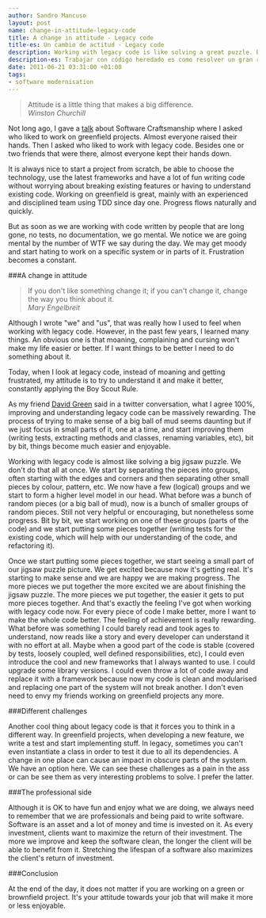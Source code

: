 ```yaml
---
author: Sandro Mancuso
layout: post
name: change-in-attitude-legacy-code
title: A change in attitude - Legacy code
title-es: Un cambio de actitud - Legacy code
description: Working with legacy code is like solving a great puzzle. Everyone's attitude when facing this challenge will make the difference between working with legacy code or not being rewarding. Software Modernisation is a very interesting challenge with a good attitude to solve it.
description-es: Trabajar con código heredado es como resolver un gran rompecabezas. La actitud de cada uno al enfrentarnos a ese reto marcará la diferencia entre que el trabajo con legacy code sea o no gratificante. Software Modernisation es un desafío muy interesante con una buena actitud para resolverlo.
date: 2011-06-21 03:31:00 +01:00
tags:
- software modernisation
---
```


<blockquote>Attitude is a little thing that makes a big difference.
 <footer><cite>Winston Churchill</cite></footer>
</blockquote>

Not long ago, I gave a
[talk](http://skillsmatter.com/podcast/design-architecture/what-is-software-craftsmanship/js-1956)
about Software Craftsmanship where I asked who liked to work on
greenfield projects. Almost everyone raised their hands. Then I asked
who liked to work with legacy code. Besides one or two friends that were
there, almost everyone kept their hands down.

It is always nice to start a project from scratch, be able to choose the
technology, use the latest frameworks and have a lot of fun writing code
without worrying about breaking existing features or having to
understand existing code. Working on greenfield is great, mainly with an
experienced and disciplined team using TDD since day one. Progress flows
naturally and quickly.

But as soon as we are working with code written by people that are long
gone, no tests, no documentation, we go mental. We notice we are going
mental by the number of WTF we say during the day. We may get moody and
start hating to work on a specific system or in parts of it. Frustration
becomes a constant.

###A change in attitude

<blockquote>If you don't like something change it; if you can't change it, change the way you think about it.
 <footer><cite>Mary Engelbreit</cite></footer>
</blockquote>

Although I wrote "we" and "us", that was really how I used to feel when
working with legacy code. However, in the past few years, I learned many
things. An obvious one is that moaning, complaining and cursing won't
make my life easier or better. If I want things to be better I need to
do something about it.

Today, when I look at legacy code, instead of moaning and getting
frustrated, my attitude is to try to understand it and make it better,
constantly applying the Boy Scout Rule.

As my friend [David Green](http://twitter.com/activelylazy) said in a
twitter conversation, what I agree 100%, improving and understanding
legacy code can be massively rewarding. The process of trying to make
sense of a big ball of mud seems daunting but if we just focus in small
parts of it, one at a time, and start improving them (writing tests,
extracting methods and classes, renaming variables, etc), bit by bit,
things become much easier and enjoyable.

Working with legacy code is almost like solving a big jigsaw puzzle. We
don't do that all at once. We start by separating the pieces into
groups, often starting with the edges and corners and then separating
other small pieces by colour, pattern, etc. We now have a few (logical)
groups and we start to form a higher level model in our head. What
before was a bunch of random pieces (or a big ball of mud), now is a
bunch of smaller groups of random pieces. Still not very helpful or
encouraging, but nonetheless some progress. Bit by bit, we start working
on one of these groups (parts of the code) and we start putting some
pieces together (writing tests for the existing code, which will help
with our understanding of the code, and refactoring it).

Once we start putting some pieces together, we start seeing a small part
of our jigsaw puzzle picture. We get excited because now it's getting
real. It's starting to make sense and we are happy we are making
progress. The more pieces we put together the more excited we are about
finishing the jigsaw puzzle. The more pieces we put together, the easier
it gets to put more pieces together. And that's exactly the feeling I've
got when working with legacy code now. For every piece of code I make
better, more I want to make the whole code better. The feeling of
achievement is really rewarding. What before was something I could
barely read and took ages to understand, now reads like a story and
every developer can understand it with no effort at all. Maybe when a
good part of the code is stable (covered by tests, loosely coupled, well
defined responsibilities, etc), I could even introduce the cool and new
frameworks that I always wanted to use. I could upgrade some library
versions. I could even throw a lot of code away and replace it with a
framework because now my code is clean and modularised and replacing one
part of the system will not break another. I don't even need to envy my
friends working on greenfield projects any more.

###Different challenges

Another cool thing about legacy code is that it forces you to think in a
different way. In greenfield projects, when developing a new feature, we
write a test and start implementing stuff. In legacy, sometimes you
can't even instantiate a class in order to test it due to all its
dependencies. A change in one place can cause an impact in obscure parts
of the system. We have an option here. We can see these challenges as a
pain in the ass or can be see them as very interesting problems to
solve. I prefer the latter.

###The professional side

Although it is OK to have fun and enjoy what we are doing, we always
need to remember that we are professionals and being paid to write
software. Software is an asset and a lot of money and time is invested
on it. As every investment, clients want to maximize the return of their
investment. The more we improve and keep the software clean, the longer
the client will be able to benefit from it. Stretching the lifespan of a
software also maximizes the client's return of investment.

###Conclusion

At the end of the day, it does not matter if you are working on a green
or brownfield project. It's your attitude towards your job that will
make it more or less enjoyable.
